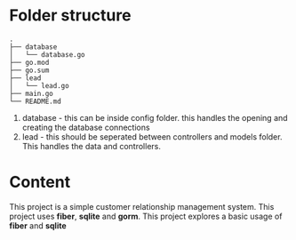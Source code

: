 # Folder structure

```
.
├── database
│   └── database.go
├── go.mod
├── go.sum
├── lead
│   └── lead.go
├── main.go
└── README.md
```

1. database - this can be inside config folder. this handles the opening and creating the database connections
2. lead - this should be seperated between controllers and  models folder. This handles the data and controllers.

# Content
This project is a simple customer relationship management system.
This project uses **fiber**, **sqlite** and **gorm**.
This project explores a basic usage of **fiber** and **sqlite**
